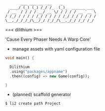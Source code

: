 
           ___ ___ __  __    _               
      ____/ (_) (_) /_/ /_  (_)_  ______ ___ 
     / __  / / / / __/ __ \/ / / / / __ `__ \
    / /_/ / / / / /_/ / / / / /_/ / / / / / /
    \__,_/_/_/_/\__/_/ /_/_/\__,_/_/ /_/ /_/ 
                                             
                                                                      
==&lt; dilithium &gt;==

'Cause Every Phaser Needs A Warp Core'

* manage assets with yaml configuration file

```dart
void main() {

  Dilithium
  .using("packages/appname")
  .then((config) => new Game(config));

}

```

* (planned) scaffold generator
```bash
$ li2 create path Project

```
